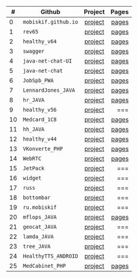 |#| Github        | Project       | Pages |
|---| ------------- |:-------------:| -----:|
|0|`mobiskif.github.io`|[project](https://github.com/mobiskif/mobiskif.github.io)|[pages](https://mobiskif.github.io/)|
|1|`rev65`|[project](https://github.com/mobiskif/rev65)|[pages](https://mobiskif.github.io/rev65/)|
|2|`healthy_v64`|[project](https://github.com/mobiskif/healthy_v64)|[pages](https://mobiskif.github.io/healthy_v64/)|
|3|`swagger`|[project](https://github.com/mobiskif/swagger)|[pages](https://mobiskif.github.io/swagger/)|
|4|`java-net-chat-UI`|[project](https://github.com/mobiskif/java-net-chat-UI)|[pages](https://mobiskif.github.io/java-net-chat-UI/)|
|5|`java-net-chat`|[project](https://github.com/mobiskif/java-net-chat)|[pages](https://mobiskif.github.io/java-net-chat/)|
|6|`JobSpb_PWA`|[project](https://github.com/mobiskif/JobSpb_PWA)|[pages](https://mobiskif.github.io/JobSpb_PWA/)|
|7|`LennardJones_JAVA`|[project](https://github.com/mobiskif/LennardJones_JAVA)|[pages](https://mobiskif.github.io/LennardJones_JAVA/)|
|8|`hr_JAVA`|[project](https://github.com/mobiskif/hr_JAVA)|[pages](https://mobiskif.github.io/hr_JAVA/)|
|9|`healthy_v56`|[project](https://github.com/mobiskif/healthy_v56)|===|
|10|`Medcard_1C8`|[project](https://github.com/mobiskif/Medcard_1C8)|[pages](https://mobiskif.github.io/Medcard_1C8/)|
|11|`hh_JAVA`|[project](https://github.com/mobiskif/hh_JAVA)|[pages](https://mobiskif.github.io/hh_JAVA/)|
|12|`healthy_v44`|[project](https://github.com/mobiskif/healthy_v44)|[pages](https://mobiskif.github.io/healthy_v44/)|
|13|`VKonverte_PHP`|[project](https://github.com/mobiskif/VKonverte_PHP)|[pages](https://mobiskif.github.io/VKonverte_PHP/)|
|14|`WebRTC`|[project](https://github.com/mobiskif/WebRTC)|[pages](https://mobiskif.github.io/WebRTC/)|
|15|`JetPack`|[project](https://github.com/mobiskif/JetPack)|===|
|16|`widget`|[project](https://github.com/mobiskif/widget)|===|
|17|`russ`|[project](https://github.com/mobiskif/russ)|===|
|18|`bottombar`|[project](https://github.com/mobiskif/bottombar)|===|
|19|`ru.mobiskif`|[project](https://github.com/mobiskif/ru.mobiskif)|===|
|20|`mflops_JAVA`|[project](https://github.com/mobiskif/mflops_JAVA)|[pages](https://mobiskif.github.io/mflops_JAVA/)|
|21|`geocat_JAVA`|[project](https://github.com/mobiskif/geocat_JAVA)|===|
|22|`lamda_JAVA`|[project](https://github.com/mobiskif/lamda_JAVA)|===|
|23|`tree_JAVA`|[project](https://github.com/mobiskif/tree_JAVA)|===|
|24|`HealthyTTS_ANDROID`|[project](https://github.com/mobiskif/HealthyTTS_ANDROID)|===|
|25|`MedCabinet_PHP`|[project](https://github.com/mobiskif/MedCabinet_PHP)|[pages](https://mobiskif.github.io/MedCabinet_PHP/)|


<!--
# Проекты

### Работа в СПб (PWA)
<img src="https://github.com/mobiskif/JobSpb_PWA/raw/master/2.png" width="50%" />

[Репозиторий на Git Hub](https://github.com/mobiskif/JobSpb_PWA)

[Приложение на Github Pages](https://mobiskif.github.io/JobSpb_PWA)
<br/>
<br/>

### Запись к врачу по ОМС в Санкт-Петербурге (Android)
<img src="https://github.com/mobiskif/Healthy_ANDROID/raw/master/1.png" width="50%" />

[Страница приложения](https://mobiskif.github.io/healthy_v64)

[Репозиторий](https://github.com/mobiskif/healthy_v44)

[Приложение на Google Play](https://play.google.com/store/search?q=mobiskif)

[apk](https://github.com/mobiskif/rev65/raw/master/app/release/app-release.apk)
-->

<!--
```markdown
Syntax highlighted code block

# Header 1
## Header 2
### Header 3

- Bulleted
- List

1. Numbered
2. List

**Bold** and _Italic_ and `Code` text

[Link](url) and ![Image](src)
```
-->

<!--
<br/>

[editor](https://github.com/mobiskif/mobiskif.github.io/edit/master/README.md)
-->
